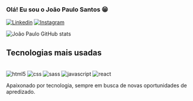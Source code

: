 ### Olá! Eu sou o João Paulo Santos 😁

[![Linkedin](https://img.shields.io/badge/LinkedIn-0077B5?style=for-the-badge&logo=linkedin&logoColor=white)](https://www.linkedin.com/in/dev-joaopaulosantos/)
[![Instagram](https://img.shields.io/badge/Instagram-E4405F?style=for-the-badge&logo=instagram&logoColor=white)](https://www.instagram.com/joao_paul0_s/)

![João Paulo GitHub stats](https://github-readme-stats.vercel.app/api?username=dev-joaopaulosantos&show_icons=true&theme=tokyonight)

## Tecnologias mais usadas

<div style="display: inline-block"></br>
  <img align="center" alt="html5" src="https://img.shields.io/badge/HTML5-E34F26?style=for-the-badge&logo=html5&logoColor=white" />
  <img align="center" alt="css" src="https://img.shields.io/badge/CSS3-1572B6?style=for-the-badge&logo=css3&logoColor=white" />
  <img align="center" alt="sass" src="https://img.shields.io/badge/Sass-CC6699?style=for-the-badge&logo=sass&logoColor=white" />
  <img align="center" alt="javascript" src="https://img.shields.io/badge/JavaScript-F7DF1E?style=for-the-badge&logo=javascript&logoColor=black" />
  <img align="center" alt="react" src="https://img.shields.io/badge/React-20232A?style=for-the-badge&logo=react&logoColor=61DAFB" />
</div></br>

Apaixonado por tecnologia, sempre em busca de novas oportunidades de apredizado.
